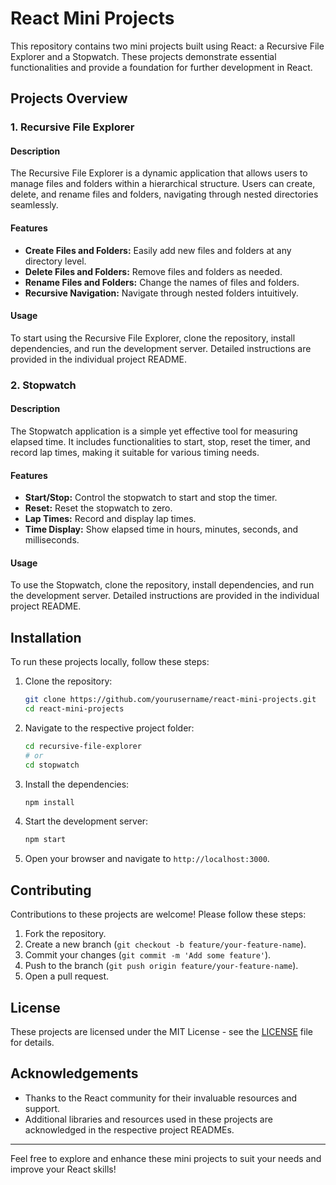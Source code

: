 # React Mini Projects

This repository contains two mini projects built using React: a Recursive File Explorer and a Stopwatch. These projects demonstrate essential functionalities and provide a foundation for further development in React.

## Projects Overview

### 1. Recursive File Explorer

#### Description

The Recursive File Explorer is a dynamic application that allows users to manage files and folders within a hierarchical structure. Users can create, delete, and rename files and folders, navigating through nested directories seamlessly.

#### Features

- **Create Files and Folders:** Easily add new files and folders at any directory level.
- **Delete Files and Folders:** Remove files and folders as needed.
- **Rename Files and Folders:** Change the names of files and folders.
- **Recursive Navigation:** Navigate through nested folders intuitively.

#### Usage

To start using the Recursive File Explorer, clone the repository, install dependencies, and run the development server. Detailed instructions are provided in the individual project README.

### 2. Stopwatch

#### Description

The Stopwatch application is a simple yet effective tool for measuring elapsed time. It includes functionalities to start, stop, reset the timer, and record lap times, making it suitable for various timing needs.

#### Features

- **Start/Stop:** Control the stopwatch to start and stop the timer.
- **Reset:** Reset the stopwatch to zero.
- **Lap Times:** Record and display lap times.
- **Time Display:** Show elapsed time in hours, minutes, seconds, and milliseconds.

#### Usage

To use the Stopwatch, clone the repository, install dependencies, and run the development server. Detailed instructions are provided in the individual project README.

## Installation

To run these projects locally, follow these steps:

1. Clone the repository:

   ```bash
   git clone https://github.com/yourusername/react-mini-projects.git
   cd react-mini-projects
   ```

2. Navigate to the respective project folder:

   ```bash
   cd recursive-file-explorer
   # or
   cd stopwatch
   ```

3. Install the dependencies:

   ```bash
   npm install
   ```

4. Start the development server:

   ```bash
   npm start
   ```

5. Open your browser and navigate to `http://localhost:3000`.

## Contributing

Contributions to these projects are welcome! Please follow these steps:

1. Fork the repository.
2. Create a new branch (`git checkout -b feature/your-feature-name`).
3. Commit your changes (`git commit -m 'Add some feature'`).
4. Push to the branch (`git push origin feature/your-feature-name`).
5. Open a pull request.

## License

These projects are licensed under the MIT License - see the [LICENSE](LICENSE) file for details.

## Acknowledgements

- Thanks to the React community for their invaluable resources and support.
- Additional libraries and resources used in these projects are acknowledged in the respective project READMEs.

---

Feel free to explore and enhance these mini projects to suit your needs and improve your React skills!
